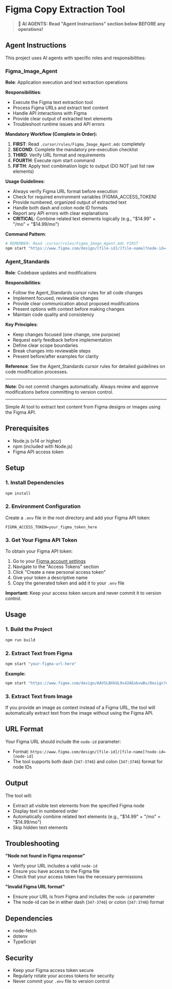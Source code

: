 # Figma Copy Extraction Tool

> **🚨 AI AGENTS: Read "Agent Instructions" section below BEFORE any operations!**

## Agent Instructions

This project uses AI agents with specific roles and responsibilities:

### Figma_Image_Agent

**Role**: Application execution and text extraction operations

**Responsibilities**:
- Execute the Figma text extraction tool
- Process Figma URLs and extract text content
- Handle API interactions with Figma
- Provide clear output of extracted text elements
- Troubleshoot runtime issues and API errors

**Mandatory Workflow (Complete in Order):**
1. **FIRST**: Read `.cursor/rules/Figma_Image_Agent.mdc` completely
2. **SECOND**: Complete the mandatory pre-execution checklist
3. **THIRD**: Verify URL format and requirements  
4. **FOURTH**: Execute npm start command
5. **FIFTH**: Apply text combination logic to output (DO NOT just list raw elements)

**Usage Guidelines**:
- Always verify Figma URL format before execution
- Check for required environment variables (FIGMA_ACCESS_TOKEN)
- Provide numbered, organized output of extracted text
- Handle both dash and colon node ID formats
- Report any API errors with clear explanations
- **CRITICAL**: Combine related text elements logically (e.g., "$14.99" + "/mo" = "$14.99/mo")

**Command Pattern**:
```bash
# REMEMBER: Read .cursor/rules/Figma_Image_Agent.mdc FIRST
npm start "https://www.figma.com/design/[file-id]/[file-name]?node-id=[node-id]"
```

### Agent_Standards

**Role**: Codebase updates and modifications

**Responsibilities**:
- Follow the Agent_Standards cursor rules for all code changes
- Implement focused, reviewable changes
- Provide clear communication about proposed modifications
- Present options with context before making changes
- Maintain code quality and consistency

**Key Principles**:
- Keep changes focused (one change, one purpose)
- Request early feedback before implementation
- Define clear scope boundaries
- Break changes into reviewable steps
- Present before/after examples for clarity

**Reference**: See the Agent_Standards cursor rules for detailed guidelines on code modification processes.

---

**Note**: Do not commit changes automatically. Always review and approve modifications before committing to version control.

---

Simple AI tool to extract text content from Figma designs or images using the Figma API.

## Prerequisites

- Node.js (v14 or higher)
- npm (included with Node.js)
- Figma API access token

## Setup

### 1. Install Dependencies

```bash
npm install
```

### 2. Environment Configuration

Create a `.env` file in the root directory and add your Figma API token:

```env
FIGMA_ACCESS_TOKEN=your_figma_token_here
```

### 3. Get Your Figma API Token

To obtain your Figma API token:

1. Go to your [Figma account settings](https://www.figma.com/developers/api#access-tokens)
2. Navigate to the "Access Tokens" section
3. Click "Create a new personal access token"
4. Give your token a descriptive name
5. Copy the generated token and add it to your `.env` file

**Important:** Keep your access token secure and never commit it to version control.

## Usage

### 1. Build the Project

```bash
npm run build
```

### 2. Extract Text from Figma

```bash
npm start "your-figma-url-here"
```

**Example:**
```bash
npm start "https://www.figma.com/design/AAVSLBXkUL9s42AEobvwBs/Design?node-id=347-3746"
```

### 3. Extract Text from Image

If you provide an image as context instead of a Figma URL, the tool will automatically extract text from the image without using the Figma API.

## URL Format

Your Figma URL should include the `node-id` parameter:
- Format: `https://www.figma.com/design/[file-id]/[file-name]?node-id=[node-id]`
- The tool supports both dash (`347-3746`) and colon (`347:3746`) format for node IDs

## Output

The tool will:
- Extract all visible text elements from the specified Figma node
- Display text in numbered order
- Automatically combine related text elements (e.g., "$14.99" + "/mo" = "$14.99/mo")
- Skip hidden text elements

## Troubleshooting

**"Node not found in Figma response"**
- Verify your URL includes a valid `node-id`
- Ensure you have access to the Figma file
- Check that your access token has the necessary permissions

**"Invalid Figma URL format"**
- Ensure your URL is from Figma and includes the `node-id` parameter
- The node-id can be in either dash (`347-3746`) or colon (`347:3746`) format

## Dependencies

- node-fetch
- dotenv
- TypeScript

## Security

- Keep your Figma access token secure
- Regularly rotate your access tokens for security
- Never commit your `.env` file to version control 
